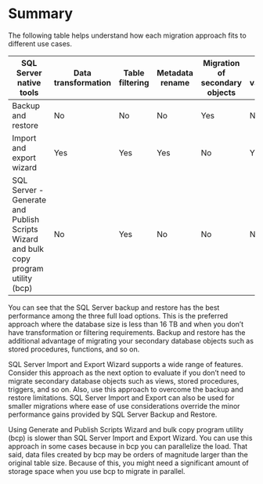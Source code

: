 # Summary<a name="chap-manageddatabases.sql-server-rds-sql-server-summary"></a>

The following table helps understand how each migration approach fits to different use cases\.


| SQL Server native tools | Data transformation | Table filtering | Metadata rename | Migration of secondary objects | Data validation | 
| --- | --- | --- | --- | --- | --- | 
|  Backup and restore  |  No  |  No  |  No  |  Yes  |  No  | 
|  Import and export wizard  |  Yes  |  Yes  |  Yes  |  No  |  Yes  | 
|  SQL Server \- Generate and Publish Scripts Wizard and bulk copy program utility \(bcp\)  |  No  |  Yes  |  No  |  No  |  No  | 

You can see that the SQL Server backup and restore has the best performance among the three full load options\. This is the preferred approach where the database size is less than 16 TB and when you don’t have transformation or filtering requirements\. Backup and restore has the additional advantage of migrating your secondary database objects such as stored procedures, functions, and so on\.

SQL Server Import and Export Wizard supports a wide range of features\. Consider this approach as the next option to evaluate if you don’t need to migrate secondary database objects such as views, stored procedures, triggers, and so on\. Also, use this approach to overcome the backup and restore limitations\. SQL Server Import and Export can also be used for smaller migrations where ease of use considerations override the minor performance gains provided by SQL Server Backup and Restore\.

Using Generate and Publish Scripts Wizard and bulk copy program utility \(bcp\) is slower than SQL Server Import and Export Wizard\. You can use this approach in some cases because in bcp you can parallelize the load\. That said, data files created by bcp may be orders of magnitude larger than the original table size\. Because of this, you might need a significant amount of storage space when you use bcp to migrate in parallel\.
